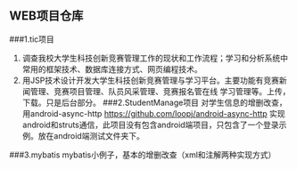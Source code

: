 WEB项目仓库
------
###1.tic项目 

1) 调查我校大学生科技创新竞赛管理工作的现状和工作流程；学习和分析系统中常用的框架技术、数据库连接方式、网页编程技术。<br>
2) 用JSP技术设计开发大学生科技创新竞赛管理与学习平台。主要功能有竞赛新闻管理、竞赛项目管理、队员风采管理、竞赛报名管在线 学习管理等。上传，下载。只是后台部分。
###2.StudentManage项目
对学生信息的增删改查，用android-async-http https://github.com/loopj/android-async-http 实现android和struts通信，此项目没有包含android端项目，只包含了一个登录示例。放在android端测试文件夹下。

###3.mybatis
mybatis小例子，基本的增删改查（xml和注解两种实现方式）
